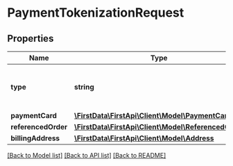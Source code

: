 # PaymentTokenizationRequest

## Properties
Name | Type | Description | Notes
------------ | ------------- | ------------- | -------------
**type** | **string** | Use this to indicate the type of tokenization source | 
**paymentCard** | [**\FirstData\FirstApi\Client\Model\PaymentCard**](PaymentCard.md) |  | [optional] 
**referencedOrder** | [**\FirstData\FirstApi\Client\Model\ReferencedOrder**](ReferencedOrder.md) |  | [optional] 
**billingAddress** | [**\FirstData\FirstApi\Client\Model\Address**](Address.md) |  | [optional] 

[[Back to Model list]](../README.md#documentation-for-models) [[Back to API list]](../README.md#documentation-for-api-endpoints) [[Back to README]](../README.md)


